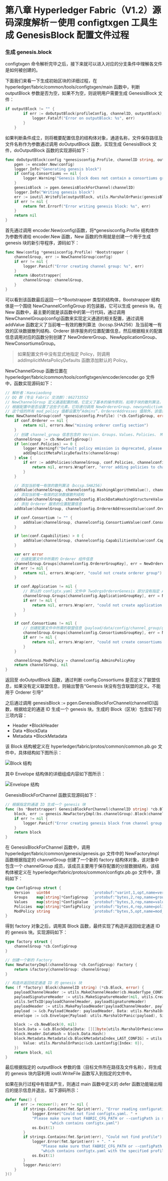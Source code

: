 # 第八章 Hyperledger Fabric（V1.2）源码深度解析－使用 configtxgen 工具生成 GenesisBlock 配置文件过程

### 生成 genesis.block

configtxgen 命令解析完毕之后，接下来就可以进入对应的分支条件中理解各文件是如何被创建的。

下面我们来看一下生成初始区块的详细过程，在 hyperledger/fabric/common/tools/configtxgen/main 函数中，判断 outputBlock 参数是否为空，如果不为空，则说明用户需要生成 GenesisBlock 文件：

```go
if outputBlock != "" {
        if err := doOutputBlock(profileConfig, channelID, outputBlock); err != nil {
            logger.Fatalf("Error on outputBlock: %s", err)
        }
    } 
```

如果判断条件成立，则将概要配置信息的结构体对象，通道名称，文件保存路径及文件名称作为参数通过调用 doOutputBlock 函数，实现生成 GenesisBlock 文件，doOutputBlock 函数的实现源码如下：

```go
func doOutputBlock(config *genesisconfig.Profile, channelID string, outputBlock string) error {
    pgen := encoder.New(config)
    logger.Info("Generating genesis block")
    if config.Consortiums == nil {
        logger.Warning("Genesis block does not contain a consortiums group definition.  This block cannot be used for orderer bootstrap.")
    }
    genesisBlock := pgen.GenesisBlockForChannel(channelID)
    logger.Info("Writing genesis block")
    err := ioutil.WriteFile(outputBlock, utils.MarshalOrPanic(genesisBlock), 0644)
    if err != nil {
        return fmt.Errorf("Error writing genesis block: %s", err)
    }
    return nil
} 
```

首先通过调用 encoder.New(config)函数，将*genesisconfig.Profile 结构体作为参数传递给 encoder.New 函数，New 函数的作用就是创建一个用于生成 genesis 块的新引导程序，源码如下：

```go
func New(config *genesisconfig.Profile) *Bootstrapper {
    channelGroup, err := NewChannelGroup(config)
    if err != nil {
        logger.Panicf("Error creating channel group: %s", err)
    }
    return &Bootstrapper{
        channelGroup: channelGroup,
    }
} 
```

可以看到该函数最后返回一个*Bootstrapper 类型的结构体，Bootstrapper 结构体是一个围绕 NewChannelConfigGroup 的包装器，它可以生成 genesis 块。在 New 函数中，最主要的就是该函数中的第一行代码，通过调用 NewChannelGroup(config)函数来实现定义通道的相关配置，通过调用 addValue 函数定义了当前唯一有效的散列算法（bccsp.SHA256）及当前唯一有效的区块数据散列结构、Orderer 排序服务的位置配置信息，然后根据相关的配置信息调用对应的函数分别创建了 NewOrdererGroup、NewApplicationGroup、NewConsortiumsGroup。

> 如果配置文件中没有显式地指定 Policy，则调用 addImplicitMetaPolicyDefaults 函数添加默认的 Policy。

NewChannelGroup 函数位置在 hyperledger/fabric/common/tools/configtxgen/encoder/encoder.go 文件中，函数实现源码如下：

```go
// 解析者：Hanxiaodong
// QQ 群（专业 Fabric 交流群）：862733552
// NewChannelGroup 定义通道配置的根。它定义了基本的操作原则，如用于块的散列算法，以及 Orderer 服务的位置。
// 根据配置中是否设置了这些子元素，它将递归调用 NewOrdererGroup、newsyndictiumsgroup 和 NewApplicationGroup。
// 这个组的所有 mod_policy 值都设置为“Admins”，OrdererAddresses 值除外，该值设置为“/Channel/Orderer/Admins”。
func NewChannelGroup(conf *genesisconfig.Profile) (*cb.ConfigGroup, error) {
    if conf.Orderer == nil {
        return nil, errors.New("missing orderer config section")
    }
    // 创建 channel_group 信息包含的 Version、Groups、Values、Policies、 ModPolicy 的 ConfigGroup 对象
    channelGroup := cb.NewConfigGroup()
    if len(conf.Policies) == 0 {
        logger.Warningf("Default policy emission is deprecated, please include policy specificiations for the channel group in configtx.yaml")
        addImplicitMetaPolicyDefaults(channelGroup)
    } else {
        if err := addPolicies(channelGroup, conf.Policies, channelconfig.AdminsPolicyKey); err != nil {
            return nil, errors.Wrapf(err, "error adding policies to channel group")
        }
    }

    // 添加当前唯一有效的散列算法（bccsp.SHA256）
    addValue(channelGroup, channelconfig.HashingAlgorithmValue(), channelconfig.AdminsPolicyKey)
    // 添加当前唯一有效的区块数据散列结构
    addValue(channelGroup, channelconfig.BlockDataHashingStructureValue(), channelconfig.AdminsPolicyKey)
    // 添加 Orderer 服务的位置配置信息
    addValue(channelGroup, channelconfig.OrdererAddressesValue(conf.Orderer.Addresses), ordererAdminsPolicyName)

    if conf.Consortium != "" {
        addValue(channelGroup, channelconfig.ConsortiumValue(conf.Consortium), channelconfig.AdminsPolicyKey)
    }

    if len(conf.Capabilities) > 0 {
        addValue(channelGroup, channelconfig.CapabilitiesValue(conf.Capabilities), channelconfig.AdminsPolicyKey)
    }

    var err error
    // 创建配置文件中所需的 Orderer 组件信息
    channelGroup.Groups[channelconfig.OrdererGroupKey], err = NewOrdererGroup(conf.Orderer)
    if err != nil {
        return nil, errors.Wrap(err, "could not create orderer group")
    }

    if conf.Application != nil {
        // 默认的 configtx.yaml 文件中 TwoOrgsOrdererGenesis 部分没有指定 Application
        channelGroup.Groups[channelconfig.ApplicationGroupKey], err = NewApplicationGroup(conf.Application)
        if err != nil {
            return nil, errors.Wrap(err, "could not create application group")
        }
    }

    if conf.Consortiums != nil {
        // 创建配置文件中所需的联盟信息（payload/data/config/channel_group/groups/Consortiums 中所包含的内容）
        channelGroup.Groups[channelconfig.ConsortiumsGroupKey], err = NewConsortiumsGroup(conf.Consortiums)
        if err != nil {
            return nil, errors.Wrap(err, "could not create consortiums group")
        }
    }

    channelGroup.ModPolicy = channelconfig.AdminsPolicyKey
    return channelGroup, nil
} 
```

返回至 doOutputBlock 函数，通过判断 config.Consortiums 是否定义了联盟信息，如果没有定义联盟信息，则输出警告“Genesis 块没有包含联盟的定义。不能用于 Orderer 引导”

之后通过调用 genesisBlock := pgen.GenesisBlockForChannel(channelID)函数，根据给定的通道 ID 生成一个 genesis 块。生成的 Block（区块）包含如下的三项内容：

*   Header *BlockHeader
*   Data *BlockData
*   Metadata *BlockMetadata

该 Block 结构被定义在 hyperledger/fabric/protos/common/common.pb.go 文件中，具体结构如下图所示：

![Block 结构](img/e3e02a92924a72a58bf1b0f35f0c5ca6.jpg)

其中 Envelope 结构体的详细组成内容如下图所示：

![Envelope 结构](img/9ecc48d6a795ac6cc45badacbe5aa30d.jpg)

GenesisBlockForChannel 函数实现源码如下：

```go
// 根据指定的通道 ID 生成一个 genesis 块
func (bs *Bootstrapper) GenesisBlockForChannel(channelID string) *cb.Block {
    block, err := genesis.NewFactoryImpl(bs.channelGroup).Block(channelID)
    if err != nil {
        logger.Panicf("Error creating genesis block from channel group: %s", err)
    }
    return block
} 
```

在 GenesisBlockForChannel 函数中，调用 hyperledger/fabric/common/genesis/genesis.go 文件中的 NewFactoryImpl 函数根据指定的 channelGroup 创建了一个新的 factory 结构体对象，该对象中包含一个 channelGroup 成员，该成员主要用于保存配置的分层数据结构，该结构体被定义在 hyperledger/fabric/protos/common/configtx.pb.go 文件中，源码如下：

```go
type ConfigGroup struct {
    Version   uint64                   `protobuf:"varint,1,opt,name=version" json:"version,omitempty"`
    Groups    map[string]*ConfigGroup  `protobuf:"bytes,2,rep,name=groups" json:"groups,omitempty" protobuf_key:"bytes,1,opt,name=key" protobuf_val:"bytes,2,opt,name=value"`
    Values    map[string]*ConfigValue  `protobuf:"bytes,3,rep,name=values" json:"values,omitempty" protobuf_key:"bytes,1,opt,name=key" protobuf_val:"bytes,2,opt,name=value"`
    Policies  map[string]*ConfigPolicy `protobuf:"bytes,4,rep,name=policies" json:"policies,omitempty" protobuf_key:"bytes,1,opt,name=key" protobuf_val:"bytes,2,opt,name=value"`
    ModPolicy string                   `protobuf:"bytes,5,opt,name=mod_policy,json=modPolicy" json:"mod_policy,omitempty"`
} 
```

得到 factory 对象之后，调用其 Block 函数，最终实现了构造并返回给定通道 ID 的 genesis 块。实现源码如下：

```go
type factory struct {
    channelGroup *cb.ConfigGroup
}

// 创建一个新的 Factory
func NewFactoryImpl(channelGroup *cb.ConfigGroup) Factory {
    return &factory{channelGroup: channelGroup}
}

// 构造并返回给定通道 ID 的 genesis 块
func (f *factory) Block(channelID string) (*cb.Block, error) {
    payloadChannelHeader := utils.MakeChannelHeader(cb.HeaderType_CONFIG, msgVersion, channelID, epoch)
    payloadSignatureHeader := utils.MakeSignatureHeader(nil, utils.CreateNonceOrPanic())
    utils.SetTxID(payloadChannelHeader, payloadSignatureHeader)
    payloadHeader := utils.MakePayloadHeader(payloadChannelHeader, payloadSignatureHeader)
    payload := &cb.Payload{Header: payloadHeader, Data: utils.MarshalOrPanic(&cb.ConfigEnvelope{Config: &cb.Config{ChannelGroup: f.channelGroup}})}
    envelope := &cb.Envelope{Payload: utils.MarshalOrPanic(payload), Signature: nil}

    block := cb.NewBlock(0, nil)
    block.Data = &cb.BlockData{Data: [][]byte{utils.MarshalOrPanic(envelope)}}
    block.Header.DataHash = block.Data.Hash()
    block.Metadata.Metadata[cb.BlockMetadataIndex_LAST_CONFIG] = utils.MarshalOrPanic(&cb.Metadata{
        Value: utils.MarshalOrPanic(&cb.LastConfig{Index: 0}),
    })
    return block, nil
} 
```

最后根据指定的 outputBlock 参数的值（目标文件所在路径及文件名称），将生成的 genesis 块内容利用 ioutil.WriteFile 函数写入到指定的文件中。

如果在执行过程中有错误产生，则通过 main 函数中定义的 defer 函数功能输出相应的提示信息并退出，如下源码所示：

```go
defer func() {
    if err := recover(); err != nil {
        if strings.Contains(fmt.Sprint(err), "Error reading configuration: Unsupported Config Type") {
            logger.Error("Could not find configtx.yaml. " +
            "Please make sure that FABRIC_CFG_PATH or --configPath is set to a path " +
                    "which contains configtx.yaml")
            os.Exit(1)
        }
        if strings.Contains(fmt.Sprint(err), "Could not find profile") {
            logger.Error(fmt.Sprint(err) + ". " +
                "Please make sure that FABRIC_CFG_PATH or --configPath is set to a path " +
                "which contains configtx.yaml with the specified profile")
            os.Exit(1)
        }
        logger.Panic(err)
    }
}() 
```